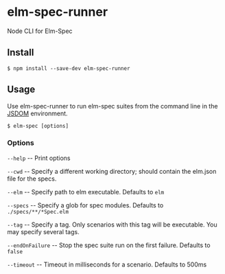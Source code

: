 elm-spec-runner
===============

Node CLI for Elm-Spec

## Install

```
$ npm install --save-dev elm-spec-runner
```

## Usage

Use elm-spec-runner to run elm-spec suites from the command line in the [JSDOM](https://github.com/jsdom/jsdom) environment.

```
$ elm-spec [options]
```

### Options

`--help` -- Print options

`--cwd` -- Specify a different working directory; should contain the elm.json file for the specs.

`--elm` -- Specify path to elm executable. Defaults to `elm`

`--specs` -- Specify a glob for spec modules. Defaults to `./specs/**/*Spec.elm`

`--tag` -- Specify a tag. Only scenarios with this tag will be executable. You may specify several tags.

`--endOnFailure` -- Stop the spec suite run on the first failure. Defaults to `false`

`--timeout` -- Timeout in milliseconds for a scenario. Defaults to 500ms
